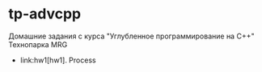# tp-advcpp

Домашние задания с курса "Углубленное программирование на C++" Технопарка MRG

  - link:hw1[hw1]. Process